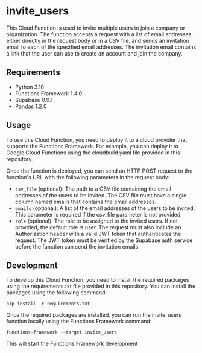 # invite_users
This Cloud Function is used to invite multiple users to join a company or organization. The function accepts a request with a list of email addresses, either directly in the request body or in a CSV file, and sends an invitation email to each of the specified email addresses. The invitation email contains a link that the user can use to create an account and join the company.

## Requirements
- Python 3.10
- Functions Framework 1.4.0
- Supabase 0.9.1
- Pandas 1.2.0

## Usage
To use this Cloud Function, you need to deploy it to a cloud provider that supports the Functions Framework. For example, you can deploy it to Google Cloud Functions using the cloudbuild.yaml file provided in this repository.

Once the function is deployed, you can send an HTTP POST request to the function's URL with the following parameters in the request body:

- `csv_file` (optional): The path to a CSV file containing the email addresses of the users to be invited. The CSV file must have a single column named emails that contains the email addresses.
- `emails` (optional): A list of the email addresses of the users to be invited. This parameter is required if the csv_file parameter is not provided.
- `role` (optional): The role to be assigned to the invited users. If not provided, the default role is user.
The request must also include an Authorization header with a valid JWT token that authenticates the request. The JWT token must be verified by the Supabase auth service before the function can send the invitation emails.

## Development
To develop this Cloud Function, you need to install the required packages using the requirements.txt file provided in this repository. You can install the packages using the following command:

```
pip install -r requirements.txt
```
Once the required packages are installed, you can run the invite_users function locally using the Functions Framework command:

```
functions-framework --target invite_users
```
This will start the Functions Framework development


